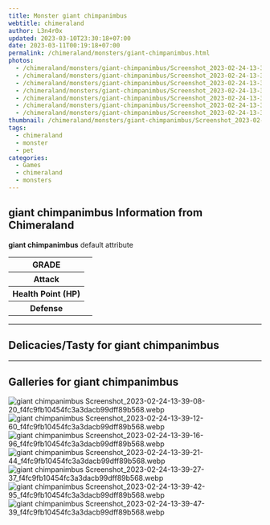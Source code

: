 ```yaml
---
title: Monster giant chimpanimbus
webtitle: chimeraland
author: L3n4r0x
updated: 2023-03-10T23:30:18+07:00
date: 2023-03-11T00:19:18+07:00
permalink: /chimeraland/monsters/giant-chimpanimbus.html
photos:
  - /chimeraland/monsters/giant-chimpanimbus/Screenshot_2023-02-24-13-39-08-20_f4fc9fb10454fc3a3dacb99dff89b568.webp
  - /chimeraland/monsters/giant-chimpanimbus/Screenshot_2023-02-24-13-39-12-60_f4fc9fb10454fc3a3dacb99dff89b568.webp
  - /chimeraland/monsters/giant-chimpanimbus/Screenshot_2023-02-24-13-39-16-96_f4fc9fb10454fc3a3dacb99dff89b568.webp
  - /chimeraland/monsters/giant-chimpanimbus/Screenshot_2023-02-24-13-39-21-44_f4fc9fb10454fc3a3dacb99dff89b568.webp
  - /chimeraland/monsters/giant-chimpanimbus/Screenshot_2023-02-24-13-39-27-37_f4fc9fb10454fc3a3dacb99dff89b568.webp
  - /chimeraland/monsters/giant-chimpanimbus/Screenshot_2023-02-24-13-39-42-95_f4fc9fb10454fc3a3dacb99dff89b568.webp
  - /chimeraland/monsters/giant-chimpanimbus/Screenshot_2023-02-24-13-39-47-39_f4fc9fb10454fc3a3dacb99dff89b568.webp
thumbnail: /chimeraland/monsters/giant-chimpanimbus/Screenshot_2023-02-24-13-39-08-20_f4fc9fb10454fc3a3dacb99dff89b568.webp
tags:
  - chimeraland
  - monster
  - pet
categories:
  - Games
  - chimeraland
  - monsters
---
```


<section id="bootstrap-wrapper"><link rel="stylesheet" href="https://rawcdn.githack.com/dimaslanjaka/Web-Manajemen/870a349/css/bootstrap-5-3-0-alpha3-wrapper.css"/><h2 id="attribute">giant chimpanimbus Information from Chimeraland</h2><p><b>giant chimpanimbus</b> default attribute <table><tr><th>GRADE</th><td></td></tr><tr><th>Attack</th><td></td></tr><tr><th>Health Point (HP)</th><td></td></tr><tr><th>Defense</th><td></td></tr></table></p><hr/><h2 id="delicacies">Delicacies/Tasty for giant chimpanimbus</h2><div class="bg-dark text-light"></div><hr/><div id="gallery"><h2>Galleries for giant chimpanimbus</h2><div class="row"><div class="col-lg-6 col-12"><img src="/chimeraland/monsters/giant-chimpanimbus/Screenshot_2023-02-24-13-39-08-20_f4fc9fb10454fc3a3dacb99dff89b568.webp" alt="giant chimpanimbus Screenshot_2023-02-24-13-39-08-20_f4fc9fb10454fc3a3dacb99dff89b568.webp"/></div><div class="col-lg-6 col-12"><img src="/chimeraland/monsters/giant-chimpanimbus/Screenshot_2023-02-24-13-39-12-60_f4fc9fb10454fc3a3dacb99dff89b568.webp" alt="giant chimpanimbus Screenshot_2023-02-24-13-39-12-60_f4fc9fb10454fc3a3dacb99dff89b568.webp"/></div><div class="col-lg-6 col-12"><img src="/chimeraland/monsters/giant-chimpanimbus/Screenshot_2023-02-24-13-39-16-96_f4fc9fb10454fc3a3dacb99dff89b568.webp" alt="giant chimpanimbus Screenshot_2023-02-24-13-39-16-96_f4fc9fb10454fc3a3dacb99dff89b568.webp"/></div><div class="col-lg-6 col-12"><img src="/chimeraland/monsters/giant-chimpanimbus/Screenshot_2023-02-24-13-39-21-44_f4fc9fb10454fc3a3dacb99dff89b568.webp" alt="giant chimpanimbus Screenshot_2023-02-24-13-39-21-44_f4fc9fb10454fc3a3dacb99dff89b568.webp"/></div><div class="col-lg-6 col-12"><img src="/chimeraland/monsters/giant-chimpanimbus/Screenshot_2023-02-24-13-39-27-37_f4fc9fb10454fc3a3dacb99dff89b568.webp" alt="giant chimpanimbus Screenshot_2023-02-24-13-39-27-37_f4fc9fb10454fc3a3dacb99dff89b568.webp"/></div><div class="col-lg-6 col-12"><img src="/chimeraland/monsters/giant-chimpanimbus/Screenshot_2023-02-24-13-39-42-95_f4fc9fb10454fc3a3dacb99dff89b568.webp" alt="giant chimpanimbus Screenshot_2023-02-24-13-39-42-95_f4fc9fb10454fc3a3dacb99dff89b568.webp"/></div><div class="col-lg-6 col-12"><img src="/chimeraland/monsters/giant-chimpanimbus/Screenshot_2023-02-24-13-39-47-39_f4fc9fb10454fc3a3dacb99dff89b568.webp" alt="giant chimpanimbus Screenshot_2023-02-24-13-39-47-39_f4fc9fb10454fc3a3dacb99dff89b568.webp"/></div></div></div></section>
